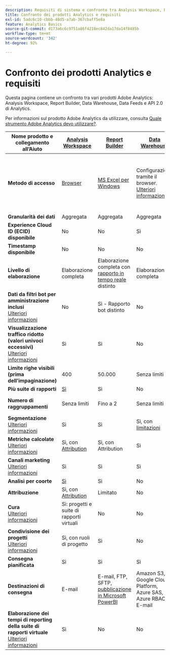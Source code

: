 ```yaml
---
description: Requisiti di sistema e confronto tra Analysis Workspace, Reports & Analytics, Report Builder, Data Warehouse e Data Workbench
title: Confronto dei prodotti Analytics e requisiti
exl-id: 5adc6c10-cbbb-48d5-a7ab-367cbaff5e8a
feature: Analytics Basics
source-git-commit: d173a6c6c9751a86f4218ec842da17da14f8485b
workflow-type: tm+mt
source-wordcount: '342'
ht-degree: 92%

---
```


# Confronto dei prodotti Analytics e requisiti

Questa pagina contiene un confronto tra vari prodotti Adobe Analytics: Analysis Workspace, Report Builder, Data Warehouse, Data Feeds e API 2.0 di Analytics.

Per informazioni sul prodotto Adobe Analytics da utilizzare, consulta [Quale strumento Adobe Analytics devo utilizzare?](/help/analyze/get-started/which-analytics-tool.md).

| Nome prodotto e collegamento all’Aiuto | [Analysis Workspace](/help/analyze/analysis-workspace/home.md) | [Report Builder](/help/analyze/report-builder/home.md) | [Data Warehouse](/help/export/data-warehouse/data-warehouse.md) | [Feed dati](/help/export/analytics-data-feed/data-feed-overview.md) | [API 2.0 di Analytics](https://www.adobe.io/apis/experiencecloud/analytics/docs.html) |
|---|---|---|---|---|---|
| **Metodo di accesso** | [Browser](/help/analyze/get-started/sys-reqs.md) | [MS Excel per Windows](/help/analyze/report-builder/setup/system-requirements.md) | Configurazione tramite il browser. [Ulteriori informazioni](/help/analyze/get-started/sys-reqs.md) | Configurazione tramite il browser. [Ulteriori informazioni](/help/export/analytics-data-feed/data-feed-overview.md) | Strumenti API RESTful. Accedi con le credenziali Adobe Developer. [Ulteriori informazioni](https://developer.adobe.com/analytics-apis/docs/2.0/) |
| **Granularità dei dati** | Aggregata | Aggregata | Aggregata | Hit | Aggregata |
| **Experience Cloud ID (ECID) disponibile** | No | No | Sì | Sì | No |
| **Timestamp disponibile** | No | No | No | Sì | No |
| **Livello di elaborazione** | Elaborazione completa | Elaborazione completa con [rapporto in tempo reale](/help/admin/admin/c-manage-report-suites/c-edit-report-suites/realtime/realtime.md) distinto | Elaborazione completa | Elaborazione completa | Elaborazione completa |
| **Dati da filtri bot per amministrazione inclusi** <br> [Ulteriori informazioni](/help/admin/admin/c-manage-report-suites/c-edit-report-suites/general/bot-removal/bot-removal.md) | No | Sì - Rapporto bot distinto | No | No | No |
| **Visualizzazione traffico ridotto (valori univoci eccessivi)** <br> [Ulteriori informazioni](/help/technotes/low-traffic.md) | Sì | Sì | No | No | Sì |
| **Limite righe visibili (prima dell’impaginazione)** | 400 | 50.000 | Senza limiti | Senza limiti | 50.000 |
| **Più suite di rapporti** | [Sì](/help/analyze/analysis-workspace/build-workspace-project/multiple-report-suites.md) | Sì | No | Sì | No | Sì |
| **Numero di raggruppamenti** | Senza limiti | Fino a 2 | Senza limiti | Senza limiti | Senza limiti, eseguito su più query |
| **Segmentazione** <br> [Ulteriori informazioni](/help/components/segmentation/segmentation-workflow/seg-workflow.md) | Sì | Sì | Sì, con [limitazioni](/help/components/segmentation/seg-reference/seg-compatibility.md) | No | Sì |
| **Metriche calcolate** <br> [Ulteriori informazioni](/help/components/c-calcmetrics/cm-overview.md) | Sì, con [Attribution](/help/analyze/analysis-workspace/attribution/overview.md) | Sì, con Attribution | Sì | No | Sì, con [Attribution](/help/analyze/analysis-workspace/attribution/overview.md) |
| **Canali marketing** <br> [Ulteriori informazioni](/help/components/c-marketing-channels/c-getting-started-mchannel.md) | Sì | Sì | Sì | Sì - [va_finder, va_closer](/help/export/analytics-data-feed/c-df-contents/datafeeds-reference.md) | Sì |
| **Analisi per coorte** | [Sì](/help/analyze/analysis-workspace/visualizations/cohort-table/cohort-analysis.md) | Sì | No | No | No |
| **Attribuzione** | Sì, con [Attribution](/help/analyze/analysis-workspace/attribution/overview.md) | Limitato | No | No | Sì, con [Attribution](/help/analyze/analysis-workspace/attribution/overview.md) | No |
| **Cura** <br> [Ulteriori informazioni](/help/analyze/analysis-workspace/curate-share/curate.md) | Sì: progetti e suite di rapporti virtuali | No | No | No | Sì: solo suite di rapporti virtuali |
| **Condivisione dei progetti** <br> [Ulteriori informazioni](/help/analyze/analysis-workspace/curate-share/share-projects.md) | Sì, con ruoli di progetto | Sì | No | No | No |
| **Consegna pianificata** | Sì | Sì | Sì | Sì | No |
| **Destinazioni di consegna** | E-mail | E-mail, FTP, SFTP, [pubblicazione in Microsoft PowerBI](/help/analyze/report-builder/c-publish-power-bi/power-bi.md) | Amazon S3, Google Cloud Platform, Azure SAS, Azure RBAC e E-mail | Amazon S3, Azure RBAC, Azure SAS e Google Cloud Platform | - |
| **Elaborazione dei tempi di reporting della suite di rapporti virtuale** <br> [Ulteriori informazioni](/help/components/vrs/vrs-report-time-processing.md) | Sì | No | No | No | Sì |
